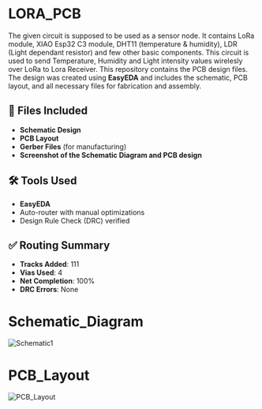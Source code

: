 # LORA_PCB
The given circuit is supposed to be used as a sensor node. It contains LoRa module, XIAO Esp32 C3 module, DHT11 (temperature & humidity), LDR (Light dependant resistor) and few other basic components. This circuit is used to send Temperature, Humidity and Light intensity values wirelesly over LoRa to Lora Receiver.
This repository contains the PCB design files. The design was created using **EasyEDA** and includes the schematic, PCB layout, and all necessary files for fabrication and assembly.

## 📁 Files Included
- **Schematic Design** 
- **PCB Layout** 
- **Gerber Files** (for manufacturing)
- **Screenshot of the Schematic Diagram and PCB design**

## 🛠️ Tools Used
- **EasyEDA**
- Auto-router with manual optimizations
- Design Rule Check (DRC) verified

## ✅ Routing Summary
- **Tracks Added**: 111  
- **Vias Used**: 4  
- **Net Completion**: 100%  
- **DRC Errors**: None  

# Schematic_Diagram
![Schematic1](https://github.com/user-attachments/assets/4d10e876-4e14-4d2f-bb72-2fa78339e4ee)

# PCB_Layout
![PCB_Layout](https://github.com/user-attachments/assets/6f97f90a-ad3e-4ed9-9b3e-26b7f1639612)



